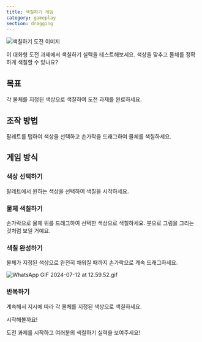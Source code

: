 ```yaml
---
title: 색칠하기 게임
category: gameplay
section: dragging
---
```

![색칠하기 도전 이미지](https://help.studycat.com/hc/article_attachments/34823177517721)


이 대화형 도전 과제에서 색칠하기 실력을 테스트해보세요. 색상을 맞추고 물체를 정확하게 색칠할 수 있나요?


## 목표


각 물체를 지정된 색상으로 색칠하여 도전 과제를 완료하세요.


## 조작 방법


팔레트를 탭하여 색상을 선택하고 손가락을 드래그하여 물체를 색칠하세요.


## 게임 방식


### 색상 선택하기


팔레트에서 원하는 색상을 선택하여 색칠을 시작하세요.


 


### 물체 색칠하기


손가락으로 물체 위를 드래그하여 선택한 색상으로 색칠하세요. 붓으로 그림을 그리는 것처럼 보일 거예요.


 


### 색칠 완성하기


물체가 지정된 색상으로 완전히 채워질 때까지 손가락으로 계속 드래그하세요.


![WhatsApp GIF 2024-07-12 at 12.59.52.gif](https://help.studycat.com/hc/article_attachments/34967665665945)


### 반복하기


계속해서 지시에 따라 각 물체를 지정된 색상으로 색칠하세요.


시작해볼까요!


도전 과제를 시작하고 여러분의 색칠하기 실력을 보여주세요!